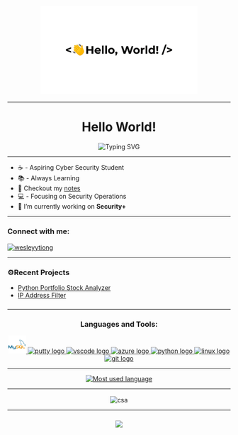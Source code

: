 <!-- ![Github Banner](pc2.gif)-->
<div align="center">
  <img height="200" src="./pc1.gif" />
</div>
<hr>

<h1 align="center">Hello World!</h1>

<!-- Typing SVG -->
<div align="center">
  <img src="https://readme-typing-svg.herokuapp.com?font=Fira+Code&weight=500&size=25&pause=1000&color=0FC937&center=true&width=435&lines=I'm+Wesley+👋" alt="Typing SVG" />
</div>

---

- ☕️ - Aspiring Cyber Security Student
- 📚 - Always Learning
- 📝 Checkout my [notes](https://github.com/wesleyytiong/notes)
- 💻 - Focusing on Security Operations
- 🔭 I’m currently working on **Security+**

---

<h3 align="left">Connect with me:</h3>
<p align="left">
<a href="https://www.linkedin.com/in/wesleyytiong/" target="blank"><img align="center" src="https://raw.githubusercontent.com/rahuldkjain/github-profile-readme-generator/master/src/images/icons/Social/linked-in-alt.svg" alt="wesleyytiong" height="30" width="40" /></a>

</p>

---
###
<!-- Projects -->
<h3 align="left">⚙️Recent Projects</h3>

* [Python Portfolio Stock Analyzer](https://github.com/wesleyytiong/portfolio-repo)
* [IP Address Filter](https://github.com/wesleyytiong/ip_address_log_file_repo)

###

---

<h3 align="center">Languages and Tools:</h3>
<p align="center">
<a href="https://spring.io/" target="_blank"> <img src="https://raw.githubusercontent.com/devicons/devicon/master/icons/mysql/mysql-original-wordmark.svg" alt="mysql" width="40" height="40"/>
<img src="https://cdn.jsdelivr.net/gh/devicons/devicon/icons/putty/putty-original.svg" height="40" alt="putty logo"  />
<img src="https://cdn.jsdelivr.net/gh/devicons/devicon/icons/vscode/vscode-original.svg" height="40" alt="vscode logo"  />
<img src="https://cdn.jsdelivr.net/gh/devicons/devicon/icons/azure/azure-original.svg" height="40" alt="azure logo"  />
<img src="https://cdn.jsdelivr.net/gh/devicons/devicon/icons/python/python-original.svg" height="40" alt="python logo"  />
<img src="https://skillicons.dev/icons?i=linux" height="40" alt="linux logo"  />
<img src="https://cdn.jsdelivr.net/gh/devicons/devicon/icons/git/git-original.svg" height="40" alt="git logo"  />
</a></a></p>

---

[comment]: <> (<p><img align="center" src="https://github-readme-stats.vercel.app/api/top-langs?username=wesleyytiong&theme=solarized-dark&show_icons=true&locale=en&layout=compact" alt="csa" /></p>)

[comment]: <> (![Wesley's github stats]&#40;https://github-readme-stats.vercel.app/api?username=wesleyytiong&show_icons=true&theme=solarized-dark&#41; )

<p align="center"><a href="https://github.com/anuraghazra/github-readme-stats">
  <img width="425px" src="https://github-readme-stats.vercel.app/api/top-langs/?username=wesleyytiong&theme=solarized-dark&show_icons=true&locale=en&layout=compact" alt="Most used language">
 </a></p>

---

[comment]: <> (<p>&nbsp;<img align="center" src="https://github-readme-stats.vercel.app/api?username=wesleyytiong&show_icons=true&locale=en" alt="csa" /></p>)

<p align="center"><img align="center" src="https://github-readme-streak-stats.herokuapp.com/?user=wesleyytiong&theme=solarized-dark&hide_border=true" alt="csa" /></p>

---

###

<!-- Visitor count -->
<div align="center">
  <img src="https://profile-counter.glitch.me/wesleyytiong/count.svg?"  />
</div>

###

